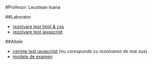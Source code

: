 #Profesor: Leustean Ioana

##Laborator
- [rezolvare test html & css](https://drive.google.com/open?id=0ByjzKDd7cc_gSEZUYmpqeWRnazg)
- [rezolvare test javascript](https://drive.google.com/open?id=0ByjzKDd7cc_gZzR4ZUIyUDZWWG8)

##Altele
- [cerinte test javascript](https://drive.google.com/open?id=0ByjzKDd7cc_gT09Jb1hfcV96Qkk) (_nu corespunde cu rezolvarea de mai sus_)
- [modele de examen](https://drive.google.com/open?id=0ByjzKDd7cc_gUlhnMjMzc2Y1Ulk)
